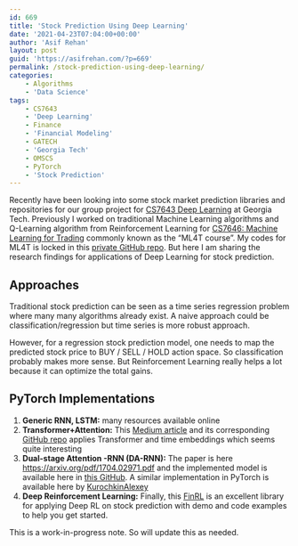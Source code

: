```yaml
---
id: 669
title: 'Stock Prediction Using Deep Learning'
date: '2021-04-23T07:04:00+00:00'
author: 'Asif Rehan'
layout: post
guid: 'https://asifrehan.com/?p=669'
permalink: /stock-prediction-using-deep-learning/
categories:
    - Algorithms
    - 'Data Science'
tags:
    - CS7643
    - 'Deep Learning'
    - Finance
    - 'Financial Modeling'
    - GATECH
    - 'Georgia Tech'
    - OMSCS
    - PyTorch
    - 'Stock Prediction'
---
```


Recently have been looking into some stock market prediction libraries and repositories for our group project for [CS7643 Deep Learning](https://www.cc.gatech.edu/classes/AY2020/cs7643_fall/) at Georgia Tech. Previously I worked on traditional Machine Learning algorithms and Q-Learning algorithm from Reinforcement Learning for [CS7646: Machine Learning for Trading](https://omscs.gatech.edu/cs-7646-machine-learning-trading) commonly known as the “ML4T course”. My codes for ML4T is locked in this [private GitHub repo](https://github.com/asif-rehan/ML4T_Spring2020). But here I am sharing the research findings for applications of Deep Learning for stock prediction.

## Approaches

Traditional stock prediction can be seen as a time series regression problem where many many algorithms already exist. A naive approach could be classification/regression but time series is more robust approach.

However, for a regression stock prediction model, one needs to map the predicted stock price to BUY / SELL / HOLD action space. So classification probably makes more sense. But Reinforcement Learning really helps a lot because it can optimize the total gains.

## PyTorch Implementations

1. **Generic RNN, LSTM:** many resources available online
2. **Transformer+Attention:** This [Medium article](https://towardsdatascience.com/stock-predictions-with-state-of-the-art-transformer-and-time-embeddings-3a4485237de6) and its corresponding [GitHub repo](https://github.com/JanSchm/CapMarket/blob/master/bot_experiments/IBM_Transformer%2BTimeEmbedding.ipynb) applies Transformer and time embeddings which seems quite interesting
3. **Dual-stage Attention -RNN (DA-RNN):** The paper is here <https://arxiv.org/pdf/1704.02971.pdf> and the implemented model is available here in [this GitHub](https://github.com/ysn2233/attentioned-dual-stage-stock-prediction). A similar implementation in PyTorch is available here by [KurochkinAlexey](https://github.com/KurochkinAlexey/DA-RNN/blob/master/DARNN_NASDAQ.ipynb)
4. **Deep Reinforcement Learning:** Finally, this [FinRL](http://finrl.org/guide/overview.html) is an excellent library for applying Deep RL on stock prediction with demo and code examples to help you get started.

This is a work-in-progress note. So will update this as needed.